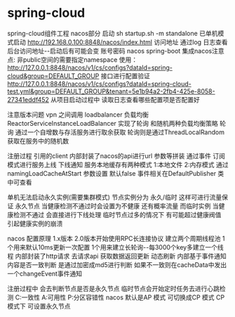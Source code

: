 # spring-cloud
spring-cloud组件工程
nacos部分
启动 sh startup.sh -m standalone 已单机模式启动
http://192.168.0.100:8848/nacos/index.html 访问地址
通过log 日志查看后台访问地址--启动后有可能会变
账号密码 nacos
spring-boot 集成nacos注意点: 非public空间的需要指定namespace
使用：http://127.0.0.1:8848/nacos/v1/cs/configs?dataId=spring-cloud&group=DEFAULT_GROUP 接口进行配置验证
http://127.0.0.1:8848/nacos/v1/cs/configs?dataId=spring-cloud-test.yml&group=DEFAULT_GROUP&tenant=5e1b94a2-2fb4-425e-8058-27341eddf452
从项目启动过程中 读取日志查看哪些配置项是否配置好

注意版本问题 vpn 之间调用
loadbalancer 负载均衡
ReactorServiceInstanceLoadBalancer 实现了轮询 和随机两种负载均衡策略
轮询 通过一个自增数与存活服务进行取余获取
轮询则是通过ThreadLocalRandom获取在服务中的随机数

注册过程 引用的client 内部封装了nacos的api进行url 参数等拼装
通过事件 订阅模式进行服务上线 下线通知 服务本地缓存有两种模式 
1:本地文件 2:内存模式
通过namingLoadCacheAtStart 参数设置 默认false
事件相关在DefaultPublisher 类中可查看

单机无法启动永久实例(需要集群模式)
节点实例分为 永久/临时
这样可进行流量保证 永久节点 当健康检测不通过时会设置为不健康 还有概率流量 而临时实例 当健康检测不通过 会直接进行下线处理
临时节点过多的情况下 有可能超过健康阀值 引起健康实例的崩溃

nacos 配置原理
1.x版本 2.0版本开始使用RPC长连接协议
建立两个周期线程池
1个用来默认10ms更新一次配置
1个用来建立长轮询--每3000个key多建立一个线程
内部封装了http请求 去请求api 获取数据返回更新
动态刷新 内部基于事件通知
内容是否一致判断 是通过加密成md5进行判断 如果不一致则在cacheData中发出一个changeEvent事件通知

注册过程中 会去判断节点是否是永久节点 临时节点会开始定时任务去进行心跳检测
C:一致性
A:可用性
P:分区容错性
nacos 默认是AP 模式 可切换成CP 模式
CP模式下 可设置永久节点
